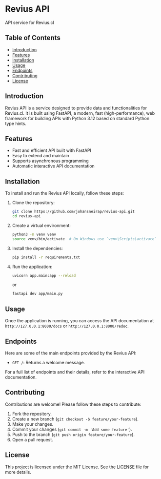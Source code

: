# Revius API

API service for Revius.cl

## Table of Contents

- [Introduction](#introduction)
- [Features](#features)
- [Installation](#installation)
- [Usage](#usage)
- [Endpoints](#endpoints)
- [Contributing](#contributing)
- [License](#license)

## Introduction

Revius API is a service designed to provide data and functionalities for Revius.cl. It is built using FastAPI, a modern, fast (high-performance), web framework for building APIs with Python 3.12 based on standard Python type hints.

## Features

- Fast and efficient API built with FastAPI
- Easy to extend and maintain
- Supports asynchronous programming
- Automatic interactive API documentation

## Installation

To install and run the Revius API locally, follow these steps:

1. Clone the repository:
    ```sh
    git clone https://github.com/johansneirap/revius-api.git
    cd revius-api
    ```

2. Create a virtual environment:
    ```sh
    python3 -m venv venv
    source venv/bin/activate  # On Windows use `venv\Scripts\activate`
    ```

3. Install the dependencies:
    ```sh
    pip install -r requirements.txt
    ```

4. Run the application:
    ```sh
    uvicorn app.main:app --reload
    ```
    or 
    ```sh
    fastapi dev app/main.py
    ```

## Usage

Once the application is running, you can access the API documentation at `http://127.0.0.1:8000/docs` or `http://127.0.0.1:8000/redoc`.

## Endpoints

Here are some of the main endpoints provided by the Revius API:

- `GET /`: Returns a welcome message.

For a full list of endpoints and their details, refer to the interactive API documentation.

## Contributing

Contributions are welcome! Please follow these steps to contribute:

1. Fork the repository.
2. Create a new branch (`git checkout -b feature/your-feature`).
3. Make your changes.
4. Commit your changes (`git commit -m 'Add some feature'`).
5. Push to the branch (`git push origin feature/your-feature`).
6. Open a pull request.

## License

This project is licensed under the MIT License. See the [LICENSE](LICENSE) file for more details.